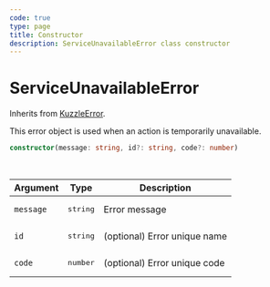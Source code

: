 ```yaml
---
code: true
type: page
title: Constructor
description: ServiceUnavailableError class constructor
---
```


# ServiceUnavailableError

Inherits from [KuzzleError](/framework/abstract-classes/kuzzle-error/constructor).

This error object is used when an action is temporarily unavailable.


```ts
constructor(message: string, id?: string, code?: number)
```

<br/>

| Argument       | Type      | Description            |
| -------------- | --------- | ---------------------- |
| `message`      | <pre>string</pre> | Error message  |
| `id`           | <pre>string</pre> | (optional) Error unique name |
| `code`         | <pre>number</pre> | (optional) Error unique code |
